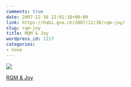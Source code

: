 ```yaml
---
comments: true
date: 2007-12-30 22:01:18+00:00
link: https://habi.gna.ch/2007/12/30/rqm-joy/
slug: rqm-joy
title: RQM & Joy
wordpress_id: 1117
categories:
- none
---
```



 [![](https://static.flickr.com/2332/2149432881_87c5ea0d3f_m.jpg)](https://www.flickr.com/photos/habi/2149432881/)
   

 
  [RQM & Joy](https://www.flickr.com/photos/habi/2149432881/)
    

 




  

